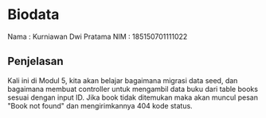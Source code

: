 # Biodata

Nama : Kurniawan Dwi Pratama
NIM : 185150701111022

## Penjelasan

Kali ini di Modul 5, kita akan belajar bagaimana migrasi data seed, dan bagaimana membuat controller untuk mengambil data buku dari table books sesuai dengan input ID. Jika book tidak ditemukan maka akan muncul pesan "Book not found" dan mengirimkannya 404 kode status.
